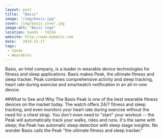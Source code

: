 ```yaml
---
layout: post
title:  "Basis"
image: "/img/basis.jpg"
cover: /img/basis_cover.jpg
image-alt: "Basis logo"
location: Sands - 74324
website: http://www.mybasis.com
date:   2014-12-17
tags:
 - Sands
 - Wearables
---
```


Basis, an Intel company, is a leader in wearable device technologies for fitness and sleep applications. Basis makes Peak, the ultimate fitness and sleep tracker. Peak combines comprehensive activity and sleep tracking, heart rate during exercise and smartwatch notification in an all-in-one device.

##What to See and Why
The Basis Peak is one of the best wearable fitness devices on the market today. The watch offers 24/7 fitness and sleep tracking, and even monitors your heart rate during exercise without the need for a chest strap. You don't even need to "start" your workout -- the Peak will automatically track your walks, rides and runs. It's the same with sleep; the Peak has automatic sleep detection with sleep stage insights. No wonder Basis calls the Peak "the ultimate fitness and sleep tracker."